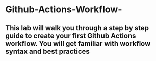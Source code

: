# Github-Actions-Workflow-
## This lab will walk you through a step by step guide to create your first Github Actions workflow. You will get familiar with workflow syntax and best practices
